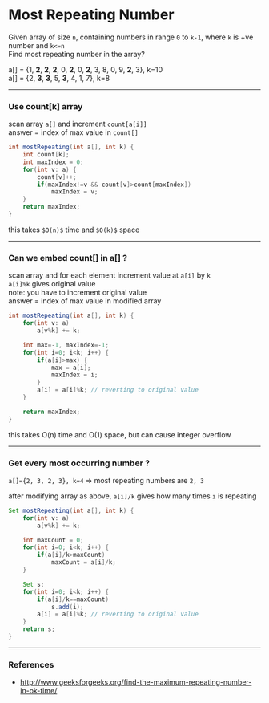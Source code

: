 # Most Repeating Number

Given array of size `n`, containing numbers in range `0` to `k-1`, where `k` is +ve number and `k<=n`  
Find most repeating number in the array?

a[] = {1, **2**, **2**, **2**, 0, **2**, 0, **2**, 3, 8, 0, 9, **2**, 3}, k=10  
a[] = {2, **3**, **3**, 5, **3**, 4, 1, 7}, k=8

---

### Use count[k] array

scan array `a[]` and increment `count[a[i]]`  
answer = index of max value in `count[]`

```java
int mostRepeating(int a[], int k) {
    int count[k];
    int maxIndex = 0;
    for(int v: a) {
        count[v]++;
        if(maxIndex!=v && count[v]>count[maxIndex])
            maxIndex = v;
    }
    return maxIndex;
}
```

this takes `$O(n)$` time and `$O(k)$` space

---

### Can we embed count[] in a[] ?

scan array and for each element increment value at `a[i]` by `k`  
`a[i]%k` gives original value  
note: you have to increment original value  
answer = index of max value in modified array

```java
int mostRepeating(int a[], int k) {
    for(int v: a)
        a[v%k] += k;

    int max=-1, maxIndex=-1;
    for(int i=0; i<k; i++) {
        if(a[i]>max) {
            max = a[i];
            maxIndex = i;
        }
        a[i] = a[i]%k; // reverting to original value
    }

    return maxIndex;
}
```

this takes O(n) time and O(1) space, but can cause integer overflow

---

### Get every most occurring number ?

`a[]={2, 3, 2, 3}, k=4` => most repeating numbers are `2, 3`

after modifying array as above, `a[i]/k` gives how many times `i` is repeating

```java
Set mostRepeating(int a[], int k) {
    for(int v: a)
        a[v%k] += k;

    int maxCount = 0;
    for(int i=0; i<k; i++) {
        if(a[i]/k>maxCount)
            maxCount = a[i]/k;
    }

    Set s;
    for(int i=0; i<k; i++) {
        if(a[i]/k==maxCount)
            s.add(i);
        a[i] = a[i]%k; // reverting to original value
    }
    return s;
}
```

---

### References

* <http://www.geeksforgeeks.org/find-the-maximum-repeating-number-in-ok-time/>
